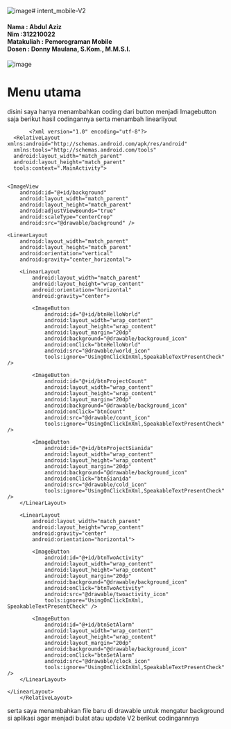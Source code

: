 ![image](https://github.com/lampubohlam/intent_mobile-V2/assets/116137169/0c5628e1-8557-42e9-854f-4bb37cc64543)# intent_mobile-V2

<h4>Nama : Abdul Aziz
<br>Nim :312210022
<br>Matakuliah : Pemorograman Mobile
<br>Dosen   : Donny Maulana, S.Kom., M.M.S.I.</h4>

![image](https://github.com/lampubohlam/intent_mobile-V2/assets/116137169/8d904078-b92f-4cb9-b708-95d6da30177b)


# Menu utama
 disini saya hanya menambahkan coding dari button menjadi Imagebutton saja berikut hasil codingannya serta menambah linearliyout

           <?xml version="1.0" encoding="utf-8"?>
      <RelativeLayout xmlns:android="http://schemas.android.com/apk/res/android"
      xmlns:tools="http://schemas.android.com/tools"
      android:layout_width="match_parent"
      android:layout_height="match_parent"
      tools:context=".MainActivity">


    <ImageView
        android:id="@+id/background"
        android:layout_width="match_parent"
        android:layout_height="match_parent"
        android:adjustViewBounds="true"
        android:scaleType="centerCrop"
        android:src="@drawable/background" />

    <LinearLayout
        android:layout_width="match_parent"
        android:layout_height="match_parent"
        android:orientation="vertical"
        android:gravity="center_horizontal">

        <LinearLayout
            android:layout_width="match_parent"
            android:layout_height="wrap_content"
            android:orientation="horizontal"
            android:gravity="center">

            <ImageButton
                android:id="@+id/btnHelloWorld"
                android:layout_width="wrap_content"
                android:layout_height="wrap_content"
                android:layout_margin="20dp"
                android:background="@drawable/background_icon"
                android:onClick="btnHelloWorld"
                android:src="@drawable/world_icon"
                tools:ignore="UsingOnClickInXml,SpeakableTextPresentCheck" />

            <ImageButton
                android:id="@+id/btnProjectCount"
                android:layout_width="wrap_content"
                android:layout_height="wrap_content"
                android:layout_margin="20dp"
                android:background="@drawable/background_icon"
                android:onClick="btnCount"
                android:src="@drawable/count_icon"
                tools:ignore="UsingOnClickInXml,SpeakableTextPresentCheck" />

            <ImageButton
                android:id="@+id/btnProjectSianida"
                android:layout_width="wrap_content"
                android:layout_height="wrap_content"
                android:layout_margin="20dp"
                android:background="@drawable/background_icon"
                android:onClick="btnSianida"
                android:src="@drawable/cold_icon"
                tools:ignore="UsingOnClickInXml,SpeakableTextPresentCheck" />
        </LinearLayout>

        <LinearLayout
            android:layout_width="match_parent"
            android:layout_height="wrap_content"
            android:gravity="center"
            android:orientation="horizontal">

            <ImageButton
                android:id="@+id/btnTwoActivity"
                android:layout_width="wrap_content"
                android:layout_height="wrap_content"
                android:layout_margin="20dp"
                android:background="@drawable/background_icon"
                android:onClick="btnTwoActivity"
                android:src="@drawable/twoactivity_icon"
                tools:ignore="UsingOnClickInXml, SpeakableTextPresentCheck" />

            <ImageButton
                android:id="@+id/btnSetAlarm"
                android:layout_width="wrap_content"
                android:layout_height="wrap_content"
                android:layout_margin="20dp"
                android:background="@drawable/background_icon"
                android:onClick="btnSetAlarm"
                android:src="@drawable/clock_icon"
                tools:ignore="UsingOnClickInXml,SpeakableTextPresentCheck" />
        </LinearLayout>

    </LinearLayout>
        </RelativeLayout>


serta saya menambahkan file baru di drawable untuk mengatur background si aplikasi agar menjadi bulat atau update V2
berikut codingannnya
              <?xml version="1.0" encoding="utf-8"?>
    <shape xmlns:android="http://schemas.android.com/apk/res/android">
    <solid android:color="@color/red"/>
    <corners android:radius="80dp"/>
    <size android:width="80dp" android:height="80dp"/>
    </shape>

        
        

